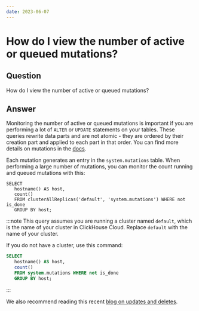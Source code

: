 ```yaml
---
date: 2023-06-07
---
```


# How do I view the number of active or queued mutations?

## Question

How do I view the number of active or queued mutations?

## Answer

Monitoring the number of active or queued mutations is important if you are performing a lot of `ALTER` or `UPDATE` statements on your tables. These queries rewrite data parts and are not atomic - they are ordered by their creation part and applied to each part in that order. You can find more details on mutations in the [docs](https://clickhouse.com/docs/en/sql-reference/statements/alter#mutations).

Each mutation generates an entry in the `system.mutations` table. When performing a large number of mutations, you can monitor the count running and queued mutations with this:

```
SELECT
   hostname() AS host,
   count()
   FROM clusterAllReplicas('default', 'system.mutations') WHERE not is_done
   GROUP BY host;
```

:::note
This query assumes you are running a cluster named `default`, which is the name of your cluster in ClickHouse Cloud. Replace `default` with the name of your cluster.

If you do not have a cluster, use this command:

```sql
SELECT
   hostname() AS host,
   count()
   FROM system.mutations WHERE not is_done
   GROUP BY host;
```
:::

We also recommend reading this recent [blog on updates and deletes](https://clickhouse.com/blog/handling-updates-and-deletes-in-clickhouse).

